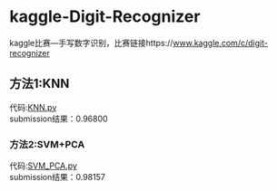 # kaggle-Digit-Recognizer
kaggle比赛—手写数字识别，比赛链接https://www.kaggle.com/c/digit-recognizer

## 方法1:KNN
代码:[KNN.py](https://github.com/fuqiuai/kaggle-Digit-Recognizer/blob/master/KNN.py)
<br>submission结果：0.96800

### 方法2:SVM+PCA
代码:[SVM_PCA.py](https://github.com/fuqiuai/kaggle-Digit-Recognizer/blob/master/SVM_PCA.py)
<br>submission结果：0.98157
